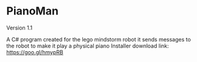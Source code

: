 # PianoMan
Version 1.1

A C# program created for the lego mindstorm robot it sends messages to the robot to make it play a physical piano
Installer download link: https://goo.gl/hmypRB